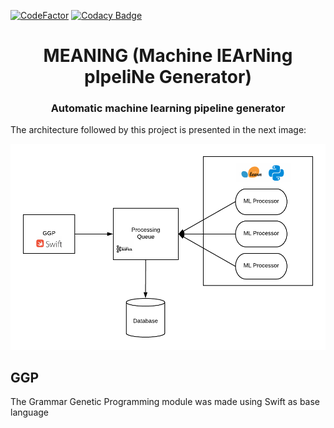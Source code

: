 [![CodeFactor](https://www.codefactor.io/repository/github/walterjgsp/meaning/badge/master)](https://www.codefactor.io/repository/github/walterjgsp/meaning/overview/master)
[![Codacy Badge](https://api.codacy.com/project/badge/Grade/f4791748f12b4b9abdbbcf5d47fa8598)](https://www.codacy.com/manual/walterjgsp/meaning?utm_source=github.com&amp;utm_medium=referral&amp;utm_content=walterjgsp/meaning&amp;utm_campaign=Badge_Grade)

<div align="center">
    <h1 align="center">MEANING (<b>M</b>achine l<b>EA</b>r<b>N</b>ing p<b>I</b>peli<b>N</b>e <b>G</b>enerator)</h1>
    <h3>Automatic machine learning pipeline generator </h3>
</div>

The architecture followed by this project is presented in the next image:

<div align="center">
    <img  src="./images/architecture.png">
</div>

## GGP

The Grammar Genetic Programming module was made using Swift as base language